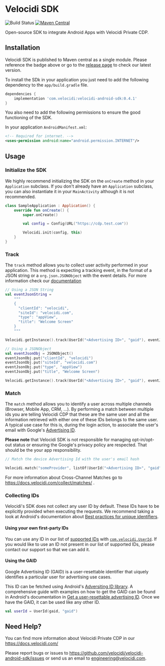# Velocidi SDK
![Build Status](https://github.com/velocidi/velocidi-android-sdk/workflows/Android%20CI/badge.svg)
[![Maven Central](https://maven-badges.herokuapp.com/maven-central/com.velocidi/velocidi-android-sdk/badge.svg)](https://maven-badges.herokuapp.com/maven-central/com.velocidi/velocidi-android-sdk)

Open-source SDK to integrate Android Apps with Velocidi Private CDP.

## Installation

Velocidi SDK is published to Maven central as a single module. Please reference the badge above or go to the [release page](https://github.com/velocidi/velocidi-android-sdk/releases) to check our latest version.

To install the SDk in your application you just need to add the following dependency to the `app/build.gradle` file.

```gradle
dependencies {
    implementation 'com.velocidi:velocidi-android-sdk:0.4.1'
}
```

You also need to add the following permissions to ensure the good functioning of the SDK.

In your application `AndroidManifest.xml`:

```xml
<!-- Required for internet. -->
<uses-permission android:name="android.permission.INTERNET"/>
```

## Usage

### Initialize the SDK

We highly recommend initializing the SDK on the `onCreate` method in your `Application` subclass.
If you don't already have an `Application` subclass, you can also instantiate it in your `MainActivity` although it is not recommended.

```kotlin
class SampleApplication : Application() {
    override fun onCreate() {
        super.onCreate()

        val config = Config(URL("https://cdp.test.com"))

        Velocidi.init(config, this)
    }
}
```

### Track

The `track` method allows you to collect user activity performed in your application.
This method is expecting a tracking event, in the format of a JSON string or a `org.json.JSONObject` with the event details. For more information check our [documentation](https://docs.velocidi.com/collect/events)

```kotlin
// Using a JSON String
val eventJsonString =
    """
    {
      "clientId": "velocidi",
      "siteId": "velocidi.com",
      "type": "appView",
      "title": "Welcome Screen"
    }
    """

Velocidi.getInstance().track(UserId("<Advertising ID>", "gaid"), eventJsonString)

// Using a JSONObject
val eventJsonObj = JSONObject()
eventJsonObj.put("clientId", "velocidi")
eventJsonObj.put("siteId", "velocidi.com")
eventJsonObj.put("type", "appView")
eventJsonObj.put("title", "Welcome Screen")

Velocidi.getInstance().track(UserId("<Advertising ID>", "gaid"), eventJsonObj)
```

### Match

The `match` method allows you to identify a user across multiple channels (Browser, Mobile App, CRM, ...).
By performing a match between multiple ids you are telling Velocidi CDP that these are the same user
and all the information retrieved with either one of these IDs belongs to the same user.
A typical use case for this is, during the login action,
to associate the user's email with Google's [Advertising ID](https://support.google.com/googleplay/android-developer/answer/6048248).

**Please note** that Velocidi SDK is not responsible for managing opt-in/opt-out status or
ensuring the Google's privacy policy are respected. That should be the your app responsibility.


```kotlin
// Match the device Advertising Id with the user's email hash

Velocidi.match("someProvider", listOf(UserId("<Advertising ID>", "gaid"), UserId("<User Email Hash>", "email_sha256")))
```

For more information about Cross-Channel Matches go to https://docs.velocidi.com/collect/matches/ .

### Collecting IDs

Velocidi's SDK does not collect any user ID by default. These IDs have to be explicitly provided when executing the requests.
We recommend taking a look at Android's documentation about [Best practices for unique identifiers](https://developer.android.com/training/articles/user-data-ids).

#### Using your own first-party IDs

You can use any ID in our list of [supported IDs](https://docs.velocidi.com/collect/user-ids/#default-id-types) with
[`com.velocidi.UserId`](https://github.com/velocidi/velocidi-android-sdk/blob/master/velocidi-sdk/src/main/kotlin/com/velocidi/UserId.kt).
If you would like to use an ID not present in our list of supported IDs, please contact our support so that we can add it.

#### Using the GAID

Google Advertising ID (GAID) is a user-resettable identifier that uiquely identifies a particular user for advertising use cases.

This ID can be fetched using Android's [Adversiting ID library](https://developer.android.com/jetpack/androidx/releases/ads).
A comprehensive guide with examples on how to get the GAID can be found in Android's documentation in
[Get a user-resettable advertising ID](https://developer.android.com/training/articles/ad-id#kotlin). Once we have the GAID, it can be used like any other ID.

```kotlin
val userId = UserId(gaid, "gaid")
```

## Need Help?

You can find more information about Velocidi Private CDP in our https://docs.velocidi.com/

Please report bugs or issues to https://github.com/velocidi/velocidi-android-sdk/issues or send us an email to engineering@velocidi.com.
